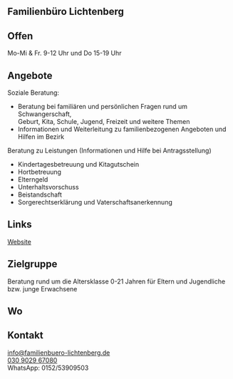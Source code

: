 ## Familienbüro Lichtenberg

## Offen
Mo-Mi & Fr. 9-12 Uhr und Do 15-19 Uhr

## Angebote
Soziale Beratung:<br>
-	Beratung bei familiären und persönlichen Fragen rund um Schwangerschaft,<br>
Geburt, Kita, Schule, Jugend, Freizeit und weitere Themen<br>
-	Informationen und Weiterleitung zu familienbezogenen Angeboten und Hilfen im Bezirk<br>

Beratung zu Leistungen (Informationen und Hilfe bei Antragsstellung)<br>
-	Kindertagesbetreuung und Kitagutschein<br>
-	Hortbetreuung<br>
-	Elterngeld<br>
-	Unterhaltsvorschuss<br>
-	Beistandschaft<br>
-	Sorgerechtserklärung und Vaterschaftsanerkennung<br>

## Links
<a target="_blank" href="https://www.familienbuero-lichtenberg.de">Website</a>

## Zielgruppe
Beratung rund um die Altersklasse 0-21 Jahren für Eltern und Jugendliche bzw. junge Erwachsene

## Wo
<div id="gmap"></div>
<script>window.onload = showMap('Große-Leege-Str. 103, 13055 Berlin', 0, 'gmap_mini')</script>

## Kontakt
[info@familienbuero-lichtenberg.de](mailto:info@familienbuero-lichtenberg.de)<br>
<a href="tel:+4930902967080">030 9029 67080 </a><br>
WhatsApp: 0152/53909503
